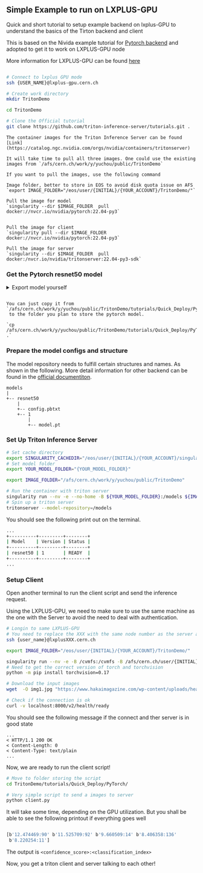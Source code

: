 
## Simple Example to run on LXPLUS-GPU

Quick and short tutorial to setup example backend on lxplus-GPU to understand the basics of the Tirton backend and client

This is based on the Nivida example tutorial for [Pytorch backend](https://github.com/triton-inference-server/tutorials/tree/main/Quick_Deploy/PyTorch) and adopted to get it to work on LXPLUS-GPU node 


More information for LXPLUS-GPU can be found [here](https://clouddocs.web.cern.ch/gpu/index.html)

```bash 

# Connect to lxplus GPU mode
ssh {USER_NAME}@lxplus-gpu.cern.ch

# Create work directory
mkdir TritonDemo

cd TritonDemo

# Clone the Official tutorial 
git clone https://github.com/triton-inference-server/tutorials.git .

```


```{note}
The container images for the Triton Inference Server can be found [Link](https://catalog.ngc.nvidia.com/orgs/nvidia/containers/tritonserver)

It will take time to pull all three images. One could use the existing images from `/afs/cern.ch/work/y/yuchou/public/TritonDemo`

If you want to pull the images, use the following command 

Image folder, better to store in EOS to avoid disk quota issue on AFS
`export IMAGE_FOLDER="/eos/user/{INITIAL}/{YOUR_ACCOUNT}/TritonDemo/"`

Pull the image for model
`singularity --dir $IMAGE_FOLDER  pull docker://nvcr.io/nvidia/pytorch:22.04-py3`


Pull the image for client
`singularity pull --dir $IMAGE_FOLDER docker://nvcr.io/nvidia/pytorch:22.04-py3`

Pull the image for server
`singularity --dir $IMAGE_FOLDER  pull docker:/nvcr.io/nvidia/tritonserver:22.04-py3-sdk`

```

### Get the Pytorch resnet50 model


<details>
  <summary>Export model yourself</summary>

This steps is trying to get the resnet50 model in pytorch `.pt` files extension.

```bash

# Use the existing images from EOS, and change to another path in case you download them yourself
export IMAGE_FOLDER="/afs/cern.ch/work/y/yuchou/public/TritonDemo"

# Cache directory
export SINGULARITY_CACHEDIR="/eos/user/{INITIAL}/{YOUR_ACCOUNT}/singularity/"

# Run the image
singularity run --nv -B /afs -B /eos -B /cvmfs ${IMAGE_FOLDER}/pytorch_22.04-py3.sif

# Move to Pytorch tutorials folder 
cd tutorials/Quick_Deploy/PyTorch

# Get the model.pt
python export.py

```
</details>

```{note}

You can just copy it from `/afs/cern.ch/work/y/yuchou/public/TritonDemo/tutorials/Quick_Deploy/PyTorch/model.pt`
 to the folder you plan to store the pytorch model.

`cp /afs/cern.ch/work/y/yuchou/public/TritonDemo/tutorials/Quick_Deploy/PyTorch/model.pt .`

```

### Prepare the model configs and structure 

The model repository needs to fulfill certain structures and names. As shown in the following. More detail information for other backend can be found in the [official documentiton](https://github.com/triton-inference-server/server/blob/main/docs/user_guide/model_repository.md). 


```
models
|
+-- resnet50
    |
    +-- config.pbtxt
    +-- 1
        |
        +-- model.pt
```



### Set Up Triton Inference Server

```bash 
# Set cache directory 
export SINGULARITY_CACHEDIR="/eos/user/{INITIAL}/{YOUR_ACCOUNT}/singularity/"
# Set model folder 
export YOUR_MODEL_FOLDER="{YOUR_MODEL_FOLDER}"

export IMAGE_FOLDER="/afs/cern.ch/work/y/yuchou/public/TritonDemo"

# Run the container with triton server 
singularity run --nv -e --no-home -B ${YOUR_MODEL_FOLDER}:/models ${IMAGE_FOLDER}/tritonserver_22.04-py3.sif
# Spin up a triton server
tritonserver --model-repository=/models

```

You should see the following print out on the terminal. 

```bash
...
+----------+---------+--------+
| Model    | Version | Status |
+----------+---------+--------+
| resnet50 | 1       | READY  |
+----------+---------+--------+
...

```



### Setup Client 

Open another terminal to run the client script and send the inference request. 

Using the LXPLUS-GPU, we need to make sure to use the same machine as the one with the Server to avoid the need to deal with authentication. 
```bash 
# Longin to same LXPLUS-GPU
# You need to replace the XXX with the same node number as the server above.
ssh {user_name}@lxplusXXX.cern.ch

export IMAGE_FOLDER="/eos/user/{INITIAL}/{YOUR_ACCOUNT}/TritonDemo/"

singularity run --nv -e -B /cvmfs:/cvmfs -B /afs/cern.ch/user/{INITIAL}:/home -B /afs/cern.ch/user/{INITIAL}/{YOUR_ACCOUNT}:/srv -B /afs:/afs -B /eos:/eos ${IMAGE_FOLDER}/tritonserver_22.04-py3-sdk.sif
# Need to get the correct version of torch and torchvision
python -m pip install torchvision=0.17

# Download the input images
wget  -O img1.jpg "https://www.hakaimagazine.com/wp-content/uploads/header-gulf-birds.jpg"

# Check if the connection is ok 
curl -v localhost:8000/v2/health/ready
```

You should see the following message if the connect and ther server is in good state

```
...
< HTTP/1.1 200 OK
< Content-Length: 0
< Content-Type: text/plain
...
```

Now, we are ready to run the client script!


```bash
# Move to folder storing the script
cd TritonDemo/tutorials/Quick_Deploy/PyTorch/

# Very simple script to send a images to server
python client.py 
```

It will take some time, depending on the GPU utilization. But you shall be able to see the following printout if everything goes well

```bash 

[b'12.474469:90' b'11.525709:92' b'9.660509:14' b'8.406358:136'
 b'8.220254:11']
```


The output is `<confidence_score>:<classification_index>`

Now, you get a triton client and server talking to each other!




